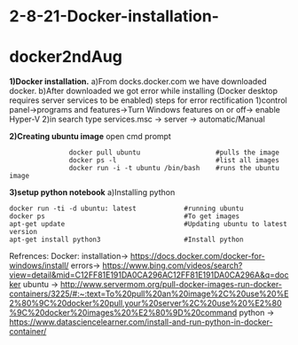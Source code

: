 # 2-8-21-Docker-installation-

# docker2ndAug
**1)Docker installation.**
    a)From docks.docker.com we have downloaded docker.
    b)After downloaded we got error while installing (Docker desktop requires server services to be enabled)
              steps for error rectification
                    1)control panel->programs and features->Turn Windows features on or off-> enable  Hyper-V
                    2)in search type services.msc -> server -> automatic/Manual
                    
**2)Creating ubuntu image**
open cmd prompt
```
               docker pull ubuntu                   #pulls the image
               docker ps -l                         #list all images
               docker run -i -t ubuntu /bin/bash    #runs the ubuntu image
```
**3)setup python notebook**
a)Installing python
```
docker run -ti -d ubuntu: latest            #running ubuntu
docker ps                                   #To get images
apt-get update                              #Updating ubuntu to latest version 
apt-get install python3                     #Install python 
```

 

Refrences:
Docker: 
  installation-> https://docs.docker.com/docker-for-windows/install/
  errors-> https://www.bing.com/videos/search?view=detail&mid=C12FF81E191DA0CA296AC12FF81E191DA0CA296A&q=docker
  ubuntu -> http://www.servermom.org/pull-docker-images-run-docker-containers/3225/#:~:text=To%20pull%20an%20image%2C%20use%20%E2%80%9C%20docker%20pull,your%20server%2C%20use%20%E2%80%9C%20docker%20images%20%E2%80%9D%20command
  python -> https://www.datasciencelearner.com/install-and-run-python-in-docker-container/
 


